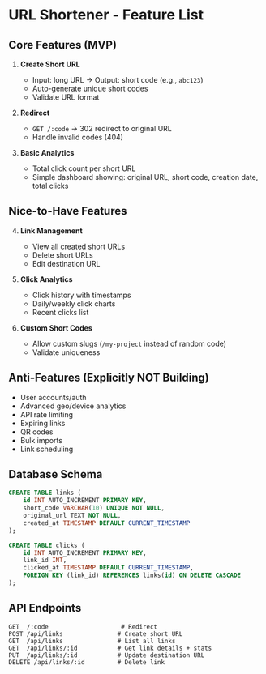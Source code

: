 # URL Shortener - Feature List

## Core Features (MVP)

1. **Create Short URL**
   - Input: long URL → Output: short code (e.g., `abc123`)
   - Auto-generate unique short codes
   - Validate URL format

2. **Redirect**
   - `GET /:code` → 302 redirect to original URL
   - Handle invalid codes (404)

3. **Basic Analytics**
   - Total click count per short URL
   - Simple dashboard showing: original URL, short code, creation date, total clicks

## Nice-to-Have Features

4. **Link Management**
   - View all created short URLs
   - Delete short URLs
   - Edit destination URL

5. **Click Analytics**
   - Click history with timestamps
   - Daily/weekly click charts
   - Recent clicks list

6. **Custom Short Codes**
   - Allow custom slugs (`/my-project` instead of random code)
   - Validate uniqueness

## Anti-Features (Explicitly NOT Building)

- User accounts/auth
- Advanced geo/device analytics
- API rate limiting
- Expiring links
- QR codes
- Bulk imports
- Link scheduling

## Database Schema

```sql
CREATE TABLE links (
    id INT AUTO_INCREMENT PRIMARY KEY,
    short_code VARCHAR(10) UNIQUE NOT NULL,
    original_url TEXT NOT NULL,
    created_at TIMESTAMP DEFAULT CURRENT_TIMESTAMP
);

CREATE TABLE clicks (
    id INT AUTO_INCREMENT PRIMARY KEY,
    link_id INT,
    clicked_at TIMESTAMP DEFAULT CURRENT_TIMESTAMP,
    FOREIGN KEY (link_id) REFERENCES links(id) ON DELETE CASCADE
);
```

## API Endpoints

```
GET  /:code                    # Redirect
POST /api/links               # Create short URL
GET  /api/links               # List all links
GET  /api/links/:id           # Get link details + stats
PUT  /api/links/:id           # Update destination URL
DELETE /api/links/:id         # Delete link
```
